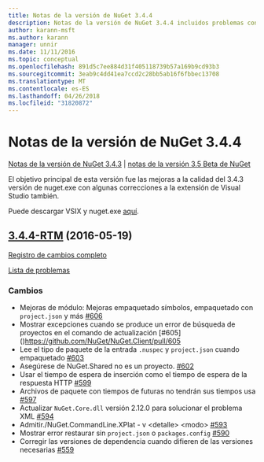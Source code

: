 ```yaml
---
title: Notas de la versión de NuGet 3.4.4
description: Notas de la versión de NuGet 3.4.4 incluidos problemas conocidos, correcciones de errores, las funciones agregadas y dcr.
author: karann-msft
ms.author: karann
manager: unnir
ms.date: 11/11/2016
ms.topic: conceptual
ms.openlocfilehash: 891d5c7ee884d31f405118739b57a169b9cd93b3
ms.sourcegitcommit: 3eab9c4dd41ea7ccd2c28bb5ab16f6fbbec13708
ms.translationtype: MT
ms.contentlocale: es-ES
ms.lasthandoff: 04/26/2018
ms.locfileid: "31820872"
---
```

# <a name="nuget-344-release-notes"></a>Notas de la versión de NuGet 3.4.4

[Notas de la versión de NuGet 3.4.3](../release-notes/nuget-3.4.3.md) | [notas de la versión 3.5 Beta de NuGet](../release-notes/nuget-3.5-Beta.md)

El objetivo principal de esta versión fue las mejoras a la calidad del 3.4.3 versión de nuget.exe con algunas correcciones a la extensión de Visual Studio también.

Puede descargar VSIX y nuget.exe [aquí](https://dist.nuget.org/index.html).

## <a name="344-rtmhttpsgithubcomnugetnugetclienttree344-rtm-2016-05-19"></a>[3.4.4-RTM](https://github.com/NuGet/NuGet.Client/tree/3.4.4-rtm) (2016-05-19)

[Registro de cambios completo](https://github.com/NuGet/NuGet.Client/compare/3.5.0-beta-final...3.4.4-rtm)

[Lista de problemas](https://github.com/NuGet/Home/issues?q=is%3Aissue+milestone%3A3.4.4+is%3Aclosed)

### <a name="changes"></a>Cambios

- Mejoras de módulo: Mejoras empaquetado símbolos, empaquetado con `project.json` y más [ \#606](https://github.com/NuGet/NuGet.Client/pull/606)
- Mostrar excepciones cuando se produce un error de búsqueda de proyectos en el comando de actualización [\#605] ()https://github.com/NuGet/NuGet.Client/pull/605
- Lee el tipo de paquete de la entrada `.nuspec` y `project.json` cuando empaquetado [ \#603](https://github.com/NuGet/NuGet.Client/pull/603)
- Asegúrese de NuGet.Shared no es un proyecto. [\#602](https://github.com/NuGet/NuGet.Client/pull/602)
- Usar el tiempo de espera de inserción como el tiempo de espera de la respuesta HTTP [ \#599](https://github.com/NuGet/NuGet.Client/pull/599)
- Archivos de paquete con tiempos de futuras no tendrán sus tiempos usa [ \#597](https://github.com/NuGet/NuGet.Client/pull/597)
- Actualizar `NuGet.Core.dll` versión 2.12.0 para solucionar el problema XML [ \#594](https://github.com/NuGet/NuGet.Client/pull/594)
- Admitir./NuGet.CommandLine.XPlat - v \<detalle\> \<modo\> [ \#593](https://github.com/NuGet/NuGet.Client/pull/593)
- Mostrar error restaurar sin `project.json` o `packages.config` [ \#590](https://github.com/NuGet/NuGet.Client/pull/590)
- Corregir las versiones de dependencia cuando difieren de las versiones necesarias [ \#559](https://github.com/NuGet/NuGet.Client/pull/559)